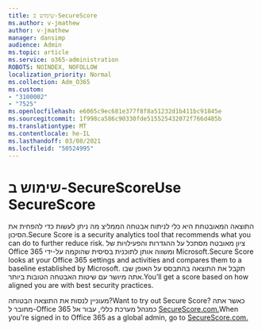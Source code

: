 ```yaml
---
title: שימוש ב-SecureScore
ms.author: v-jmathew
author: v-jmathew
manager: dansimp
audience: Admin
ms.topic: article
ms.service: o365-administration
ROBOTS: NOINDEX, NOFOLLOW
localization_priority: Normal
ms.collection: Adm_O365
ms.custom:
- "3100002"
- "7525"
ms.openlocfilehash: e6065c9ec681e377f8f8a51232d1b411bc91845e
ms.sourcegitcommit: 1f998ca586c90330fde515525432072f766d485b
ms.translationtype: MT
ms.contentlocale: he-IL
ms.lasthandoff: 03/08/2021
ms.locfileid: "50524995"
---
```

# <a name="use-securescore"></a><span data-ttu-id="0ec2d-102">שימוש ב-SecureScore</span><span class="sxs-lookup"><span data-stu-id="0ec2d-102">Use SecureScore</span></span>

<span data-ttu-id="0ec2d-103">התוצאה המאובטחת היא כלי לניתוח אבטחה הממליצ מה ניתן לעשות כדי להפחית את הסיכון.</span><span class="sxs-lookup"><span data-stu-id="0ec2d-103">Secure Score is a security analytics tool that recommends what you can do to further reduce risk.</span></span> <span data-ttu-id="0ec2d-104">ציון מאובטח מסתכל על ההגדרות והפעילויות של Office 365 ומשווה אותן לתוכנית בסיסית שהוקמה על-ידי Microsoft.</span><span class="sxs-lookup"><span data-stu-id="0ec2d-104">Secure Score looks at your Office 365 settings and activities and compares them to a baseline established by Microsoft.</span></span> <span data-ttu-id="0ec2d-105">תקבל את התוצאה בהתבסס על האופן שבו אתה מיושר עם שיטות האבטחה הטובות ביותר.</span><span class="sxs-lookup"><span data-stu-id="0ec2d-105">You’ll get a score based on how aligned you are with best security practices.</span></span>

<span data-ttu-id="0ec2d-106">מעוניין לנסות את התוצאה הבטוחה?</span><span class="sxs-lookup"><span data-stu-id="0ec2d-106">Want to try out Secure Score?</span></span> <span data-ttu-id="0ec2d-107">כאשר אתה מחובר ל-Office 365 כמנהל מערכת כללי, עבור אל [SecureScore.com.](https://securescore.office.com/)</span><span class="sxs-lookup"><span data-stu-id="0ec2d-107">When you're signed in to Office 365 as a global admin, go to [SecureScore.com.](https://securescore.office.com/)</span></span>
